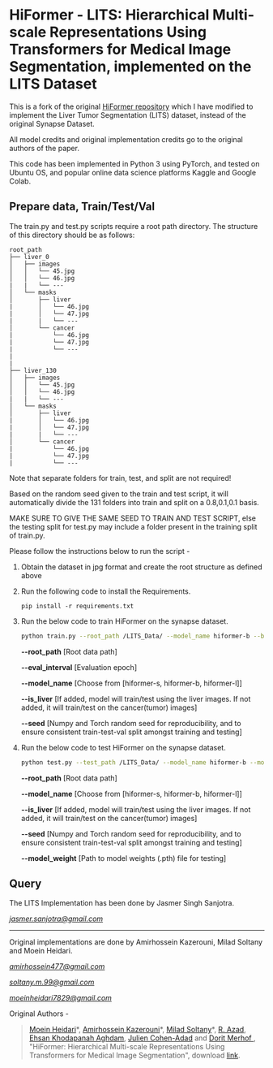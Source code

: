 # HiFormer - LITS: Hierarchical Multi-scale Representations Using Transformers for Medical Image Segmentation, implemented on the LITS Dataset

This is a fork of the original [HiFormer repository](https://github.com/amirhossein-kz/HiFormer/tree/main) which I have modified to implement the Liver Tumor Segmentation (LITS) dataset, instead of the original Synapse Dataset.

All model credits and original implementation credits go to the original authors of the paper.

This code has been implemented in Python 3 using PyTorch, and tested on Ubuntu OS, and popular online data science platforms Kaggle and Google Colab.

## Prepare data, Train/Test/Val
The train.py and test.py scripts require a root path directory.
The structure of this directory should be as follows:

```text
root_path
├── liver_0
│   ├── images
│   │   └── 45.jpg
│   │   └── 46.jpg
|   |   └── ---
│   └── masks
│       ├── liver
|       │   └── 46.jpg
|       │   └── 47.jpg
|       |   └── ---
│       └── cancer
|           └── 46.jpg
|           └── 47.jpg
|           └── ---
|
|
├── liver_130
│   ├── images
│   │   └── 45.jpg
│   │   └── 46.jpg
|   |   └── ---
│   └── masks
│       ├── liver
|       │   └── 46.jpg
|       │   └── 47.jpg
|       |   └── ---
│       └── cancer
|           └── 46.jpg
|           └── 47.jpg
|           └── ---
```
Note that separate folders for train, test, and split are not required!

Based on the random seed given to the train and test script, it will automatically divide the 131 folders into train and split on a 0.8,0.1,0.1 basis.

MAKE SURE TO GIVE THE SAME SEED TO TRAIN AND TEST SCRIPT, else the testing split for test.py may include a folder present in the training split of train.py.

Please follow the instructions below to run the script -

1) Obtain the dataset in jpg format and create the root structure as defined above

1) Run the following code to install the Requirements.

    `pip install -r requirements.txt`

2) Run the below code to train HiFormer on the synapse dataset.

    ```bash
    python train.py --root_path /LITS_Data/ --model_name hiformer-b --batch_size 16 --eval_interval 10 --max_epochs 400 --seed 69 
   ```
    **--root_path**     [Root data path]

    **--eval_interval** [Evaluation epoch]

    **--model_name**    [Choose from [hiformer-s, hiformer-b, hiformer-l]]

    **--is_liver**      [If added, model will train/test using the liver images. If not added, it will train/test on the cancer(tumor) images]

    **--seed**          [Numpy and Torch random seed for reproducibility, and to ensure consistent train-test-val split amongst training and testing]

4) Run the below code to test HiFormer on the synapse dataset.
    ```bash
    python test.py --test_path /LITS_Data/ --model_name hiformer-b --model_weight './hiformer-b_best.pth' --seed 69
    ```
    **--root_path**     [Root data path]
   
    **--model_name**    [Choose from [hiformer-s, hiformer-b, hiformer-l]]

    **--is_liver**      [If added, model will train/test using the liver images. If not added, it will train/test on the cancer(tumor) images]

    **--seed**          [Numpy and Torch random seed for reproducibility, and to ensure consistent train-test-val split amongst training and testing]

    **--model_weight**  [Path to model weights (.pth) file for testing]

## Query

The LITS Implementation has been done by Jasmer Singh Sanjotra.

[*jasmer.sanjotra@gmail.com*](mailto:jasmer.sanjotra@gmail.com)

------

Original implementations are done by Amirhossein Kazerouni, Milad Soltany and Moein Heidari.

[*amirhossein477@gmail.com*](mailto:amirhossein477@gmail.com)

[*soltany.m.99@gmail.com*](mailto:soltany.m.99@gmail.com)

[*moeinheidari7829@gmail.com*](mailto:moeinheidari7829@gmail.com)

Original Authors -
</br>
> [Moein Heidari](https://scholar.google.com/citations?user=mir8D5UAAAAJ&hl=en&oi=sra)\*,
[Amirhossein Kazerouni](https://scholar.google.com/citations?user=aKDCc3MAAAAJ&hl=en)\*, [Milad Soltany](https://scholar.google.com/citations?view_op=list_works&hl=en&hl=en&user=Gm23tVgAAAAJ)\*, [R. Azad](https://scholar.google.com/citations?hl=en&user=Qb5ildMAAAAJ&view_op=list_works&sortby=pubdate), [Ehsan Khodapanah Aghdam](https://scholar.google.com/citations?user=a4DcyOYAAAAJ&hl=en), [Julien Cohen-Adad](https://scholar.google.ca/citations?user=6cAZ028AAAAJ&hl=en) and [Dorit Merhof
](https://scholar.google.com/citations?user=JH5HObAAAAAJ&sortby=pubdate), "HiFormer: Hierarchical Multi-scale Representations Using Transformers for Medical Image Segmentation", download [link](https://arxiv.org/pdf/2207.08518).

